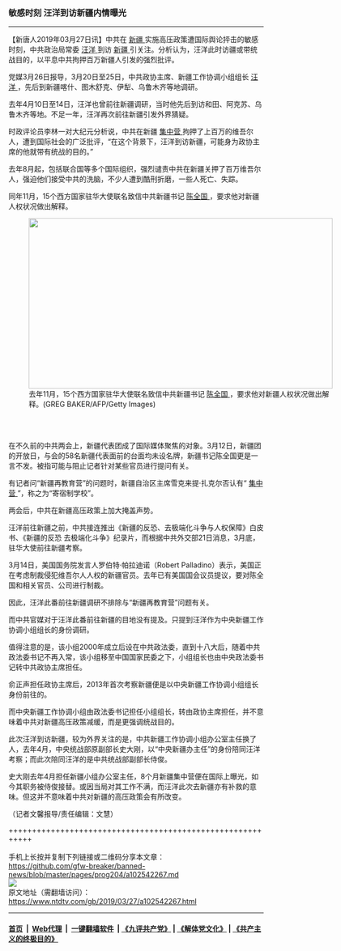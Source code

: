 ### 敏感时刻 汪洋到访新疆内情曝光
------------------------

<div class="post_content" itemprop="articleBody">
 <p>
  【新唐人2019年03月27日讯】中共在
  <a href="https://www.ntdtv.com/gb/新疆.htm">
   新疆
  </a>
  实施高压政策遭国际舆论抨击的敏感时刻，中共政治局常委
  <a href="https://www.ntdtv.com/gb/汪洋.htm">
   汪洋
  </a>
  到访
  <a href="https://www.ntdtv.com/gb/新疆.htm">
   新疆
  </a>
  引关注。分析认为，汪洋此时访疆或带统战目的，以平息中共拘押百万新疆人引发的强烈批评。
 </p>
 <p>
  党媒3月26日报导，3月20日至25日，中共政协主席、新疆工作协调小组组长
  <a href="https://www.ntdtv.com/gb/汪洋.htm">
   汪洋
  </a>
  ，先后到新疆喀什、图木舒克、伊犁、乌鲁木齐等地调研。
 </p>
 <p>
  去年4月10日至14日，汪洋也曾前往新疆调研，当时他先后到访和田、阿克苏、乌鲁木齐等地。不足一年，汪洋再次前往新疆引发外界猜疑。
 </p>
 <p>
  时政评论员李林一对大纪元分析说，中共在新疆
  <a href="https://www.ntdtv.com/gb/集中营.htm">
   集中营
  </a>
  拘押了上百万的维吾尔人，遭到国际社会的广泛批评，“在这个背景下，汪洋到访新疆，可能身为政协主席的他就带有统战的目的。”
 </p>
 <p>
  去年8月起，包括联合国等多个国际组织，强烈谴责中共在新疆关押了百万维吾尔人，强迫他们接受中共的洗脑，不少人遭到酷刑折磨，一些人死亡、失踪。
 </p>
 <p>
  同年11月，15个西方国家驻华大使联名致信中共新疆书记
  <a href="https://www.ntdtv.com/gb/陈全国.htm">
   陈全国
  </a>
  ，要求他对新疆人权状况做出解释。
 </p>
 <figure class="wp-caption alignnone" id="attachment_102542280" style="width: 600px">
  <a href="https://www.ntdtv.com/assets/uploads/2019/03/GettyImages-863029000@1200x1200_meitu_1-600x400.jpg">
   <img alt="" class="size-medium wp-image-102542280" height="337" src="https://www.ntdtv.com/assets/uploads/2019/03/GettyImages-863029000@1200x1200_meitu_1-600x400-600x337.jpg" width="600"/>
  </a>
  <br/><figcaption class="wp-caption-text">
   去年11月，15个西方国家驻华大使联名致信中共新疆书记
   <a href="https://www.ntdtv.com/gb/陈全国.htm">
    陈全国
   </a>
   ，要求他对新疆人权状况做出解释。(GREG BAKER/AFP/Getty Images)
  </figcaption><br/>
 </figure><br/>
 <p>
  在不久前的中共两会上，新疆代表团成了国际媒体聚焦的对象。3月12日，新疆团的开放日，与会的58名新疆代表面前的台面均未设名牌，新疆书记陈全国更是一言不发。被指可能与阻止记者针对某些官员进行提问有关。
 </p>
 <p>
  有记者问“新疆再教育营”的问题时，新疆自治区主席雪克来提·扎克尔否认有“
  <a href="https://www.ntdtv.com/gb/集中营.htm">
   集中营
  </a>
  ”，称之为“寄宿制学校”。
 </p>
 <p>
  两会后，中共在新疆高压政策上加大掩盖声势。
 </p>
 <p>
  汪洋前往新疆之前，中共接连推出《新疆的反恐、去极端化斗争与人权保障》白皮书、《新疆的反恐 去极端化斗争》纪录片，而根据中共外交部21日消息，3月底，驻华大使前往新疆考察。
 </p>
 <p>
  3月14日，美国国务院发言人罗伯特‧帕拉迪诺（Robert Palladino）表示，美国正在考虑制裁侵犯维吾尔人人权的新疆官员。去年已有美国国会议员提议，要对陈全国和相关官员、公司进行制裁。
 </p>
 <p>
  因此，汪洋此番前往新疆调研不排除与“新疆再教育营”问题有关。
 </p>
 <p>
  而中共官媒对于汪洋此番前往新疆的目地没有提及。只提到汪洋作为中央新疆工作协调小组组长的身份调研。
 </p>
 <p>
  值得注意的是，该小组2000年成立后设在中共政法委，直到十八大后，随着中共政法委书记不再入常，该小组移至中国国家民委之下，小组组长也由中央政法委书记转中共政协主席担任。
 </p>
 <p>
  俞正声担任政协主席后，2013年首次考察新疆便是以中央新疆工作协调小组组长身份前往的。
 </p>
 <p>
  而中央新疆工作协调小组由政法委书记担任小组组长，转由政协主席担任，并不意味着中共对新疆高压政策减缓，而是更强调统战目的。
 </p>
 <p>
  此次汪洋到访新疆，较为外界关注的是，中共新疆工作协调小组办公室主任换了人，去年4月，中央统战部原副部长史大刚，以“中央新疆办主任”的身份陪同汪洋考察；而此次陪同汪洋的是中共统战部副部长侍俊。
 </p>
 <p>
  史大刚去年4月担任新疆小组办公室主任，8个月新疆集中营便在国际上曝光，如今其职务被侍俊接替。或因当局对其工作不满，而汪洋此次去新疆亦有补救的意味。但这并不意味着中共对新疆的高压政策会有所改变。
 </p>
 <p>
  （记者文馨报导/责任编辑：文慧）
 </p>
 <div class="single_ad">
 </div>
</div>

+++++++++++++++++++++++++++++++++++++++++++++++++++++++++++<br/><br/>
手机上长按并复制下列链接或二维码分享本文章：<br/>
https://github.com/gfw-breaker/banned-news/blob/master/pages/prog204/a102542267.md <br/>
<a href='https://github.com/gfw-breaker/banned-news/blob/master/pages/prog204/a102542267.md'><img src='https://github.com/gfw-breaker/banned-news/blob/master/pages/prog204/a102542267.md.png'/></a> <br/>
原文地址（需翻墙访问）：https://www.ntdtv.com/gb/2019/03/27/a102542267.html


------------------------
#### [首页](https://github.com/gfw-breaker/banned-news/blob/master/README.md) &nbsp;|&nbsp; [Web代理](https://github.com/labour-camp/helloworld) &nbsp;|&nbsp; [一键翻墙软件](https://github.com/gfw-breaker/nogfw/blob/master/README.md) &nbsp;| [《九评共产党》](https://github.com/gfw-breaker/9ping.md/blob/master/README.md#九评之一评共产党是什么) | [《解体党文化》](https://github.com/gfw-breaker/jtdwh.md/blob/master/README.md) | [《共产主义的终极目的》](https://github.com/gfw-breaker/gczydzjmd.md/blob/master/README.md)

